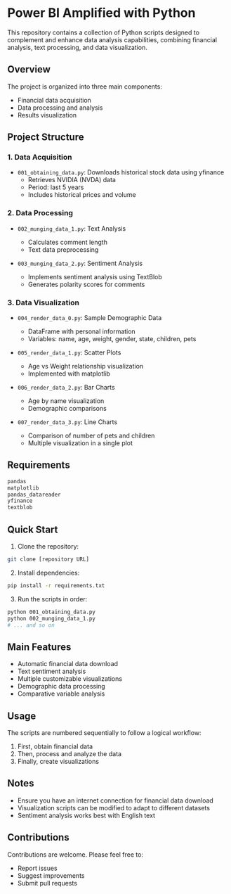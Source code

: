 # Power BI Amplified with Python

This repository contains a collection of Python scripts designed to complement and enhance data analysis capabilities, combining financial analysis, text processing, and data visualization.

## Overview

The project is organized into three main components:
- Financial data acquisition
- Data processing and analysis
- Results visualization

## Project Structure

### 1. Data Acquisition
- `001_obtaining_data.py`: Downloads historical stock data using yfinance
  - Retrieves NVIDIA (NVDA) data
  - Period: last 5 years
  - Includes historical prices and volume

### 2. Data Processing
- `002_munging_data_1.py`: Text Analysis
  - Calculates comment length
  - Text data preprocessing

- `003_munging_data_2.py`: Sentiment Analysis
  - Implements sentiment analysis using TextBlob
  - Generates polarity scores for comments

### 3. Data Visualization
- `004_render_data_0.py`: Sample Demographic Data
  - DataFrame with personal information
  - Variables: name, age, weight, gender, state, children, pets

- `005_render_data_1.py`: Scatter Plots
  - Age vs Weight relationship visualization
  - Implemented with matplotlib

- `006_render_data_2.py`: Bar Charts
  - Age by name visualization
  - Demographic comparisons

- `007_render_data_3.py`: Line Charts
  - Comparison of number of pets and children
  - Multiple visualization in a single plot

## Requirements

```python
pandas
matplotlib
pandas_datareader
yfinance
textblob
```

## Quick Start

1. Clone the repository:
```bash
git clone [repository URL]
```

2. Install dependencies:
```bash
pip install -r requirements.txt
```

3. Run the scripts in order:
```bash
python 001_obtaining_data.py
python 002_munging_data_1.py
# ... and so on
```

## Main Features

- Automatic financial data download
- Text sentiment analysis
- Multiple customizable visualizations
- Demographic data processing
- Comparative variable analysis

## Usage

The scripts are numbered sequentially to follow a logical workflow:
1. First, obtain financial data
2. Then, process and analyze the data
3. Finally, create visualizations

## Notes

- Ensure you have an internet connection for financial data download
- Visualization scripts can be modified to adapt to different datasets
- Sentiment analysis works best with English text

## Contributions

Contributions are welcome. Please feel free to:
- Report issues
- Suggest improvements
- Submit pull requests

